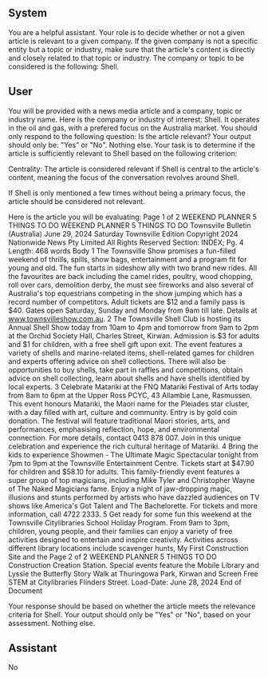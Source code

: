 ## System

You are a helpful assistant. Your role is to decide whether or not a given article is relevant to a given company. If the given company is not a specific entity but a topic or industry, make sure that the article's content is directly and closely related to that topic or industry. The company or topic to be considered is the following: Shell.

## User


You will be provided with a news media article and a company, topic or industry name. Here is the company or industry of interest: Shell. It operates in the oil and gas, with a prefered focus on the Australia market. You should only respond to the following question: Is the article relevant? Your output should only be: "Yes" or "No". Nothing else. Your task is to determine if the article is sufficiently relevant to Shell based on the following criterion:

Centrality: The article is considered relevant if Shell is central to the article's content, meaning the focus of the conversation revolves around Shell.

If Shell is only mentioned a few times without being a primary focus, the article should be considered not relevant.

Here is the article you will be evaluating: Page 1 of 2
WEEKEND PLANNER 5 THINGS TO DO
WEEKEND PLANNER 5 THINGS TO DO
Townsville Bulletin (Australia)
June 29, 2024 Saturday
Townsville Edition
Copyright 2024 Nationwide News Pty Limited All Rights Reserved
Section: INDEX; Pg. 4
Length: 468 words
Body
1 The Townsville Show promises a fun-filled weekend of thrills, spills, show bags, entertainment and a program fit 
for young and old. The fun starts in sideshow ally with two brand new rides. All the favourites are back including the 
camel rides, poultry, wood chopping, roll over cars, demolition derby, the must see fireworks and also several of 
Australia's top equestrians competing in the show jumping which has a record number of competitors. Adult tickets 
are $12 and a family pass is $40. Gates open Saturday, Sunday and Monday from 9am till late. Details at 
www.townsvilleshow.com.au.
2 The Townsville Shell Club is hosting its Annual Shell Show today from 10am to 4pm and tomorrow from 9am to 
2pm at the Orchid Society Hall, Charles Street, Kirwan. Admission is $3 for adults and $1 for children, with a free 
shell gift upon exit. The event features a variety of shells and marine-related items, shell-related games for children 
and experts offering advice on shell collections. There will also be opportunities to buy shells, take part in raffles 
and competitions, obtain advice on shell collecting, learn about shells and have shells identified by local experts.
3 Celebrate Matariki at the FNQ Matariki Festival of Arts today from 8am to 6pm at the Upper Ross PCYC, 43 
Allambie Lane, Rasmussen. This event honours Matariki, the Maori name for the Pleiades star cluster, with a day 
filled with art, culture and community. Entry is by gold coin donation. The festival will feature traditional Maori 
stories, arts, and performances, emphasising reflection, hope, and environmental connection. For more details, 
contact 0413 878 007. Join in this unique celebration and experience the rich cultural heritage of Matariki.
4 Bring the kids to experience Showmen - The Ultimate Magic Spectacular tonight from 7pm to 9pm at the 
Townsville Entertainment Centre. Tickets start at $47.90 for children and $58.10 for adults. This family-friendly 
event features a super group of top magicians, including Mike Tyler and Christopher Wayne of The Naked 
Magicians fame. Enjoy a night of jaw-dropping magic, illusions and stunts performed by artists who have dazzled 
audiences on TV shows like America's Got Talent and The Bachelorette. For tickets and more information, call 
4722 2333.
5 Get ready for some fun this weekend at the Townsville Citylibraries School Holiday Program. From 9am to 3pm, 
children, young people, and their families can enjoy a variety of free activities designed to entertain and inspire 
creativity. Activities across different library locations include scavenger hunts, My First Construction Site and the 
Page 2 of 2
WEEKEND PLANNER 5 THINGS TO DO
Construction Creation Station. Special events feature the Mobile Library and Lyssie the Butterfly Story Walk at 
Thuringowa Park, Kirwan and Screen Free STEM at Citylibraries Flinders Street.
Load-Date: June 28, 2024
End of Document

Your response should be based on whether the article meets the relevance criteria for Shell.
Your output should only be "Yes" or "No", based on your assessment. Nothing else.
            

## Assistant

No

